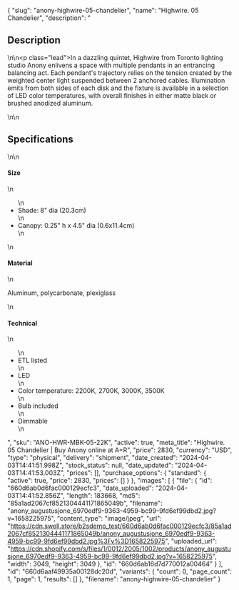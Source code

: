 {
  "slug": "anony-highwire-05-chandelier",
  "name": "Highwire. 05 Chandelier",
  "description": "<h2>Description</h2>\n<!-- split -->\n<p class=\"lead\">In a dazzling quintet, Highwire from Toronto lighting studio Anony enlivens a space with multiple pendants in an entrancing balancing act. Each pendant's trajectory relies on the tension created by the weighted center light suspended between 2 anchored cables. Illumination emits from both sides of each disk and the fixture is available in a selection of LED color temperatures, with overall finishes in either matte black or brushed anodized aluminum. </p>\n<!-- split -->\n<h2>Specifications</h2>\n<!-- split -->\n<h4>Size</h4>\n<ul>\n<li>Shade: 8\" dia (20.3cm)</li>\n<li>Canopy: 0.25\" h x 4.5\" dia (0.6x11.4cm) </li>\n</ul>\n<h4>Material</h4>\n<p>Aluminum, polycarbonate, plexiglass</p>\n<h4>Technical</h4>\n<ul>\n<li>ETL listed</li>\n<li>LED</li>\n<li>Color temperature: 2200K, 2700K, 3000K, 3500K</li>\n<li>Bulb included</li>\n<li>Dimmable</li>\n</ul>",
  "sku": "ANO-HWR-MBK-05-22K",
  "active": true,
  "meta_title": "Highwire. 05 Chandelier | Buy Anony online at A+R",
  "price": 2830,
  "currency": "USD",
  "type": "physical",
  "delivery": "shipment",
  "date_created": "2024-04-03T14:41:51.998Z",
  "stock_status": null,
  "date_updated": "2024-04-03T14:41:53.003Z",
  "prices": [],
  "purchase_options": {
    "standard": {
      "active": true,
      "price": 2830,
      "prices": []
    }
  },
  "images": [
    {
      "file": {
        "id": "660d6ab0d6fac000129ecfc3",
        "date_uploaded": "2024-04-03T14:41:52.856Z",
        "length": 183668,
        "md5": "85a1ad2067cf8521304441171865049b",
        "filename": "anony_augustusjone_6970edf9-9363-4959-bc99-9fd6ef99dbd2.jpg?v=1658225975",
        "content_type": "image/jpeg",
        "url": "https://cdn.swell.store/b2sdemo_test/660d6ab0d6fac000129ecfc3/85a1ad2067cf8521304441171865049b/anony_augustusjone_6970edf9-9363-4959-bc99-9fd6ef99dbd2.jpg%3Fv%3D1658225975",
        "uploaded_url": "https://cdn.shopify.com/s/files/1/0012/2005/1002/products/anony_augustusjone_6970edf9-9363-4959-bc99-9fd6ef99dbd2.jpg?v=1658225975",
        "width": 3049,
        "height": 3049
      },
      "id": "660d6ab16d7d770012a00464"
    }
  ],
  "id": "660d6aaf49935a00128dc20d",
  "variants": {
    "count": 0,
    "page_count": 1,
    "page": 1,
    "results": []
  },
  "filename": "anony-highwire-05-chandelier"
}